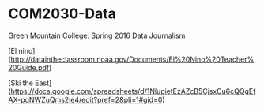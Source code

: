 # COM2030-Data
Green Mountain College: Spring 2016 Data Journalism


[El nino] (http://dataintheclassroom.noaa.gov/Documents/El%20Nino%20Teacher%20Guide.pdf)


[Ski the East] (https://docs.google.com/spreadsheets/d/1NlupietEzAZcB5CjsxCu6cQQgEfAX-pqNWZuQms2ie4/edit?pref=2&pli=1#gid=0)
